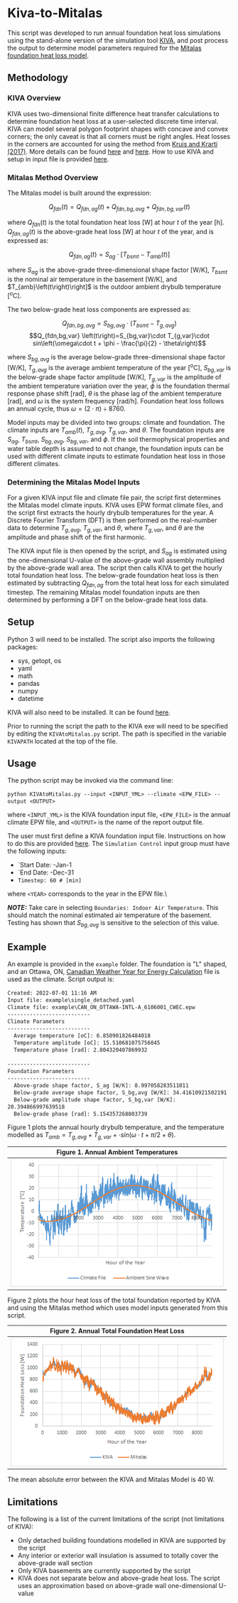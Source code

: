 # Kiva-to-Mitalas

This script was developed to run annual foundation heat loss simulations using the stand-alone version of the simulation tool [KIVA](https://bigladdersoftware.com/projects/kiva/), and post process the output to determine model parameters required for the [Mitalas foundation heat loss model](https://nrc-publications.canada.ca/eng/view/ft/?id=2250b6cb-aee4-4ee0-a8a5-4cd24686945f).

## Methodology

### KIVA Overview

KIVA uses two-dimensional finite difference heat transfer calculations to determine foundation heat loss at a user-selected discrete time interval. KIVA can model several polygon footprint shapes with concave and convex corners; the only caveat is that all corners must be right angles. Heat losses in the corners are accounted for using the method from [Kruis and Krarti (2017)](https://www.tandfonline.com/doi/full/10.1080/19401493.2014.988753). More details can be found [here](https://bigladdersoftware.com/epx/docs/8-7/engineering-reference/ground-heat-transfer-calculations-using-kiva.html) and [here](https://bigladdersoftware.com/projects/kiva/). How to use KIVA and setup in input file is provided [here](https://bigladdersoftware.com/projects/kiva/).

### Mitalas Method Overview

The Mitalas model is built around the expression:

$$Q_{fdn}  \left(t\right) = Q_{fdn,ag} \left(t\right) + Q_{fdn,bg,avg}  + Q_{fdn,bg,var} \left(t\right)$$

where $Q_{fdn}  \left(t\right)$ is the total foundation heat loss \[W\] at hour $t$ of the year \[h\]. $Q_{fdn,ag}  \left(t\right)$ is the above-grade heat loss \[W\] at hour $t$ of the year, and is expressed as:

$$Q_{fdn,ag}  \left(t\right)= S_{ag}\cdot\left[ T_{bsmt} - T_{amb}\left(t\right)\right]$$

where $S_{ag}$ is the above-grade three-dimensional shape factor \[W/K\], $T_{bsmt}$ is the nominal air temperature in the basement \[W/K\], and $T_{amb}\left(t\right)\right]$ is the outdoor ambient drybulb temperature \[$^o$C\].

The two below-grade heat loss components are expressed as:

$$Q_{fdn,bg,avg}=S_{bg,avg}\cdot\left( T_{bsmt} - T_{g,avg}\right)$$
$$Q_{fdn,bg,var} \left(t\right)=S_{bg,var}\cdot T_{g,var}\cdot sin\left(\omega\cdot t + \phi - \frac{\pi}{2} - \theta\right)$$

where $S_{bg,avg}$ is the average below-grade three-dimensional shape factor \[W/K\], $T_{g,avg}$ is the average ambient temperature of the year \[$^o$C\], $S_{bg,var}$ is the below-grade shape factor amplitude \[W/K\], $T_{g,var}$ is the amplitude of the ambient temperature variation over the year, $\phi$ is the foundation thermal response phase shift \[rad\], $\theta$ is the phase lag of the ambient temperature \[rad\], and $\omega$ is the system frequency \[rad/h\]. Foundation heat loss follows an annual cycle, thus $\omega = \left(2\cdot\pi\right)\div 8760$.

Model inputs may be divided into two groups: climate and foundation. The climate inputs are $T_{amb}\left(t\right)$, $T_{g,avg}$, $T_{g,var}$, and $\theta$. The foundation inputs are $S_{ag}$, $T_{bsmt}$, $S_{bg,avg}$, $S_{bg,var}$, and $\phi$. If the soil thermophysical properties and water table depth is assumed to not change, the foundation inputs can be used with different climate inputs to estimate foundation heat loss in those different climates.

### Determining the Mitalas Model Inputs

For a given KIVA input file and climate file pair, the script first determines the Mitalas model climate inputs. KIVA uses EPW format climate files, and the script first extracts the hourly drybulb temperatures for the year. A Discrete Fourier Transform (DFT) is then performed on the real-number data to determine $T_{g,avg}$, $T_{g,var}$, and $\theta$, where $T_{g,var}$, and $\theta$ are the amplitude and phase shift of the first harmonic.

The KIVA input file is then opened by the script, and $S_{ag}$ is estimated using the one-dimensional U-value of the above-grade wall assembly multiplied by the above-grade wall area. The script then calls KIVA to get the hourly total foundation heat loss. The below-grade foundation heat loss is then estimated by subtracting $Q_{fdn,ag}$ from the total heat loss for each simulated timestep. The remaining Mitalas model foundation inputs are then determined by performing a DFT on the below-grade heat loss data.

## Setup

Python 3 will need to be installed. The script also imports the following packages:
- sys, getopt, os
- yaml
- math
- pandas
- numpy
- datetime

KIVA will also need to be installed. It can be found [here](https://bigladdersoftware.com/projects/kiva/).

Prior to running the script the path to the KIVA exe will need to be specified by editing the `KIVAtoMitalas.py` script. The path is specified in the variable `KIVAPATH` located at the top of the file.

## Usage

The python script may be invoked via the command line:

```
python KIVAtoMitalas.py --input <INPUT_YML> --climate <EPW_FILE> --output <OUTPUT>
```
where `<INPUT_YML>` is the KIVA foundation input file, `<EPW_FILE>` is the annual climate EPW file, and `<OUTPUT>` is the name of the report output file.

The user must first define a KIVA foundation input file. Instructions on how to do this are provided [here](https://kiva.readthedocs.io/en/stable/input-def/). The `Simulation Control` input group must have the following inputs:
- `Start Date: <YEAR>-Jan-1
- `End Date: <YEAR>-Dec-31
- `Timestep: 60 # [min]`

where `<YEAR>` corresponds to the year in the EPW file.\

***NOTE:*** Take care in selecting `Boundaries: Indoor Air Temperature`. This should match the nominal estimated air temperature of the basement. Testing has shown that $S_{bg,avg}$ is sensitive to the selection of this value.

## Example

An example is provided in the `example` folder. The foundation is \"L\" shaped, and an Ottawa, ON, [Canadian Weather Year for Energy Calculation](https://climate.weather.gc.ca/prods_servs/engineering_e.html) file is used as the climate. Script output is:

```
Created: 2022-07-01 11:16 AM
Input file: example\single_detached.yaml
Climate file: example\CAN_ON_OTTAWA-INTL-A_6106001_CWEC.epw
--------------------------
Climate Parameters
--------------------------
  Average temperature [oC]: 6.850901826484018
  Temperature amplitude [oC]: 15.510681075756045
  Temperature phase [rad]: 2.804320407869932

--------------------------
Foundation Parameters
--------------------------
  Above-grade shape factor, S_ag [W/K]: 8.997058283511011
  Below-grade average shape factor, S_bg,avg [W/K]: 34.41610921502191
  Below-grade amplitude shape factor, S_bg,var [W/K]: 20.394866997639518
  Below-grade phase [rad]: 5.154357268803739
```

Figure 1 plots the annual hourly drybulb temperature, and the temperature modelled as $T_{amb}=T_{g,avg}+T_{g,var}+\cdot sin\left(\omega\cdot t + \pi/2 + \theta\right)$.

| Figure 1. Annual Ambient Temperatures |
| :----------------------------------------------------------: |
|           ![](img/Temperatures.png)            |

Figure 2 plots the hour heat loss of the total foundation reported by KIVA and using the Mitalas method which uses model inputs generated from this script.

| Figure 2. Annual Total Foundation Heat Loss |
| :----------------------------------------------------------: |
|           ![](img/Heat_Loss.png)            |

The mean absolute error between the KIVA and Mitalas Model is 40 W.

## Limitations

The following is a list of the current limitations of the script (not limitations of KIVA):
- Only detached building foundations modelled in KIVA are supported by the script
- Any interior or exterior wall insulation is assumed to totally cover the above-grade wall section
- Only KIVA basements are currently supported by the script
- KIVA does not separate below and above-grade heat loss. The script uses an approximation based on above-grade wall one-dimensional U-value
